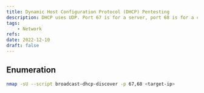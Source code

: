 ```yaml
---
title: Dynamic Host Configuration Protocol (DHCP) Pentesting
description: DHCP uses UDP. Port 67 is for a server, port 68 is for a client.
tags:
    - Network
refs:
date: 2022-12-10
draft: false
---
```


## Enumeration

```sh
nmap -sU --script broadcast-dhcp-discover -p 67,68 <target-ip>
```
